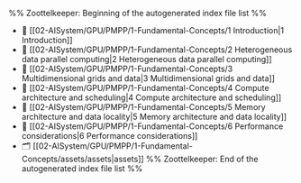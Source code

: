 %% Zoottelkeeper: Beginning of the autogenerated index file list  %%
- 📄 [[02-AISystem/GPU/PMPP/1-Fundamental-Concepts/1 Introduction|1 Introduction]]
- 📄 [[02-AISystem/GPU/PMPP/1-Fundamental-Concepts/2 Heterogeneous data parallel computing|2 Heterogeneous data parallel computing]]
- 📄 [[02-AISystem/GPU/PMPP/1-Fundamental-Concepts/3 Multidimensional grids and data|3 Multidimensional grids and data]]
- 📄 [[02-AISystem/GPU/PMPP/1-Fundamental-Concepts/4 Compute architecture and scheduling|4 Compute architecture and scheduling]]
- 📄 [[02-AISystem/GPU/PMPP/1-Fundamental-Concepts/5 Memory architecture and data locality|5 Memory architecture and data locality]]
- 📄 [[02-AISystem/GPU/PMPP/1-Fundamental-Concepts/6 Performance considerations|6 Performance considerations]]
- 🗂️ [[02-AISystem/GPU/PMPP/1-Fundamental-Concepts/assets/assets|assets]]
%% Zoottelkeeper: End of the autogenerated index file list  %%
